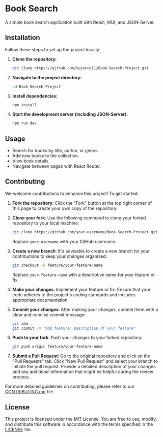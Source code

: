 # Book Search

A simple book search application built with React, MUI, and JSON-Server.

## Installation

Follow these steps to set up the project locally:

1. **Clone the repository:**
   ```sh
   git clone https://github.com/kpierce11/Book-Search-Project.git
   ```

2. **Navigate to the project directory:**
   ```sh
   cd Book-Search-Project
   ```

3. **Install dependencies:**
   ```sh
   npm install
   ```

4. **Start the development server (including JSON-Server):**
   ```sh
   npm run dev
   ```

## Usage

- Search for books by title, author, or genre.
- Add new books to the collection.
- View book details.
- Navigate between pages with React Router.

## Contributing

We welcome contributions to enhance this project! To get started:

1. **Fork the repository**: Click the "Fork" button at the top right corner of this page to create your own copy of the repository.

2. **Clone your fork**: Use the following command to clone your forked repository to your local machine:

   ```sh
   git clone https://github.com/your-username/Book-Search-Project.git
   ```

   Replace `your-username` with your GitHub username.

3. **Create a new branch**: It's advisable to create a new branch for your contributions to keep your changes organized:

   ```sh
   git checkout -b feature/your-feature-name
   ```

   Replace `your-feature-name` with a descriptive name for your feature or fix.

4. **Make your changes**: Implement your feature or fix. Ensure that your code adheres to the project's coding standards and includes appropriate documentation.

5. **Commit your changes**: After making your changes, commit them with a clear and concise commit message:

   ```sh
   git add .
   git commit -m "Add feature: Description of your feature"
   ```

6. **Push to your fork**: Push your changes to your forked repository:

   ```sh
   git push origin feature/your-feature-name
   ```

7. **Submit a Pull Request**: Go to the original repository and click on the "Pull Requests" tab. Click "New Pull Request" and select your branch to initiate the pull request. Provide a detailed description of your changes and any additional information that might be helpful during the review process.

For more detailed guidelines on contributing, please refer to our [CONTRIBUTING.md](CONTRIBUTING.md) file.

## License

This project is licensed under the MIT License. You are free to use, modify, and distribute this software in accordance with the terms specified in the [LICENSE](LICENSE) file.
